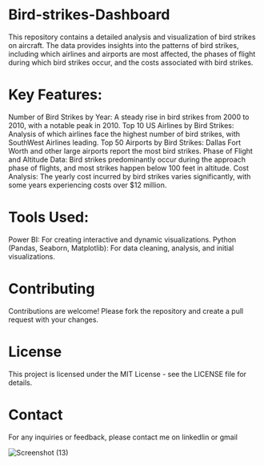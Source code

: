 # Bird-strikes-Dashboard

This repository contains a detailed analysis and visualization of bird strikes on aircraft. The data provides insights into the patterns of bird strikes, including which airlines and airports are most affected, the phases of flight during which bird strikes occur, and the costs associated with bird strikes.

# Key Features:

Number of Bird Strikes by Year: A steady rise in bird strikes from 2000 to 2010, with a notable peak in 2010.
Top 10 US Airlines by Bird Strikes: Analysis of which airlines face the highest number of bird strikes, with SouthWest Airlines leading.
Top 50 Airports by Bird Strikes: Dallas Fort Worth and other large airports report the most bird strikes.
Phase of Flight and Altitude Data: Bird strikes predominantly occur during the approach phase of flights, and most strikes happen below 100 feet in altitude.
Cost Analysis: The yearly cost incurred by bird strikes varies significantly, with some years experiencing costs over $12 million.

# Tools Used:

Power BI: For creating interactive and dynamic visualizations.
Python (Pandas, Seaborn, Matplotlib): For data cleaning, analysis, and initial visualizations.

# Contributing

Contributions are welcome! Please fork the repository and create a pull request with your changes.

# License

This project is licensed under the MIT License - see the LICENSE file for details.

# Contact

For any inquiries or feedback, please contact me on linkedlin or gmail

![Screenshot (13)](https://github.com/user-attachments/assets/bec6d6c2-399e-457c-b360-84c675808047)

